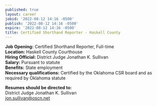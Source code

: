 ```yaml
---
published: true
layout: career
jobid: '2022-08-12 14:16 -0500'
publish: '2022-08-12 14:16 -0500'
expire: '2022-08-12 14:16 -0500'
title: Certified Shorthand Reporter - Haskell County
---
```

**Job Opening:** Certified Shorthand Reporter, Full-time  
**Location:** Haskell County Courthouse  
**Hiring Official:** District Judge Jonathan K. Sullivan  
**Salary:** Pursuant to statute  
**Benefits:** State employment  
**Necessary qualifications:** Certified by the Oklahoma CSR board and as required by Oklahoma statute

**Resumes should be directed to:**  
District Judge Jonathan K. Sullivan  
[jon.sullivan@oscn.net](mailto:jon.sullivan@oscn.net) 

